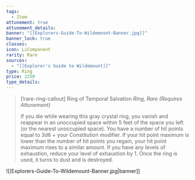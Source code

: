 ```yaml
---
tags:
  - Item
attunement: true
attunement_details: 
banner: "[[Explorers-Guide-To-Wildemount-Banner.jpg]]"
banner_lock: true
classes: 
icon: LiComponent
rarity: Rare
sources:
  - "[[Explorer's Guide to Wildemount]]"
type: Ring
price: 2250
type_details: 
---
```

>[!rare-ring-callout] Ring of Temporal Salvation
>*Ring, Rare (Requires Attunement)*
>
>If you die while wearing this gray crystal ring, you vanish and reappear in an unoccupied space within 5 feet of the space you left (or the nearest unoccupied space). You have a number of hit points equal to 3d6 + your Constitution modifier. If your hit point maximum is lower than the number of hit points you regain, your hit point maximum rises to a similar amount. If you have any levels of exhaustion, reduce your level of exhaustion by 1. Once the ring is used, it turns to dust and is destroyed.

![[Explorers-Guide-To-Wildemount-Banner.jpg|banner]]
